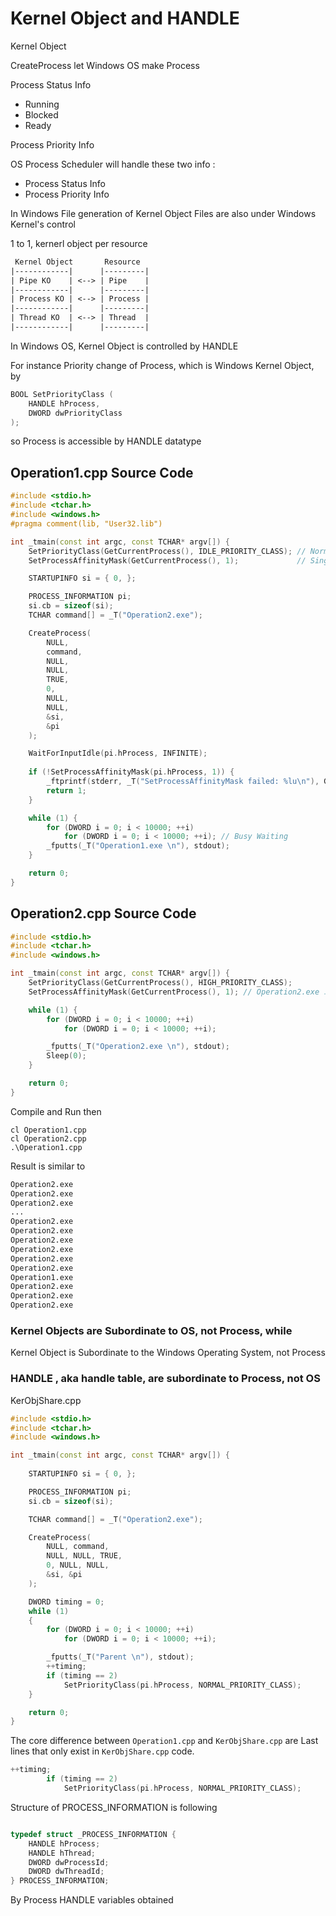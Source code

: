 # Kernel Object and HANDLE 


Kernel Object 

CreateProcess let Windows OS make Process 


Process Status Info 

- Running 
- Blocked
- Ready 

Process Priority Info 

OS Process Scheduler will handle these two info : 

- Process Status Info 
- Process Priority Info 

In Windows File generation of Kernel Object 
Files are also under Windows Kernel's control 

1 to 1, kernerl object per resource 

```txt
 Kernel Object       Resource 
|------------|      |---------|
| Pipe KO    | <--> | Pipe    |
|------------|      |---------|
| Process KO | <--> | Process |
|------------|      |---------|
| Thread KO  | <--> | Thread  |
|------------|      |---------|
```

In Windows OS, Kernel Object is controlled by HANDLE 

For instance Priority change of Process, which is Windows Kernel Object, by 

```cpp
BOOL SetPriorityClass (
    HANDLE hProcess, 
    DWORD dwPriorityClass 
);
```

so Process is accessible by HANDLE datatype 

## Operation1.cpp Source Code 

```cpp
#include <stdio.h> 
#include <tchar.h>
#include <windows.h>
#pragma comment(lib, "User32.lib")

int _tmain(const int argc, const TCHAR* argv[]) {
	SetPriorityClass(GetCurrentProcess(), IDLE_PRIORITY_CLASS); // Normal Priority 
	SetProcessAffinityMask(GetCurrentProcess(), 1);             // Single Core Setup, use CPU No.1 Only  

	STARTUPINFO si = { 0, }; 

	PROCESS_INFORMATION pi; 
	si.cb = sizeof(si); 
	TCHAR command[] = _T("Operation2.exe"); 

	CreateProcess(
		NULL,
		command,
		NULL,
		NULL,
		TRUE,
		0,
		NULL,
		NULL,
		&si,
		&pi
	); 

	WaitForInputIdle(pi.hProcess, INFINITE);
	
	if (!SetProcessAffinityMask(pi.hProcess, 1)) {
		_ftprintf(stderr, _T("SetProcessAffinityMask failed: %lu\n"), GetLastError());
		return 1;
	}

	while (1) {
		for (DWORD i = 0; i < 10000; ++i)
			for (DWORD i = 0; i < 10000; ++i); // Busy Waiting 
		_fputts(_T("Operation1.exe \n"), stdout); 
	}

	return 0; 
}
```

## Operation2.cpp Source Code 
```cpp
#include <stdio.h> 
#include <tchar.h>
#include <windows.h>

int _tmain(const int argc, const TCHAR* argv[]) {
	SetPriorityClass(GetCurrentProcess(), HIGH_PRIORITY_CLASS); 
	SetProcessAffinityMask(GetCurrentProcess(), 1); // Operation2.exe 코드 내부에 삽입

	while (1) {
		for (DWORD i = 0; i < 10000; ++i)
			for (DWORD i = 0; i < 10000; ++i); 

		_fputts(_T("Operation2.exe \n"), stdout); 
		Sleep(0);
	}

	return 0;
}
```

Compile and Run then 

```shell 
cl Operation1.cpp
cl Operation2.cpp
.\Operation1.cpp 
```

Result is similar to 

```txt 
Operation2.exe
Operation2.exe
Operation2.exe
...
Operation2.exe
Operation2.exe
Operation2.exe
Operation2.exe
Operation2.exe
Operation2.exe
Operation1.exe
Operation2.exe
Operation2.exe
Operation2.exe
```

### Kernel Objects are Subordinate to OS, not Process, while 

Kernel Object is Subordinate to the Windows Operating System, not Process 

### HANDLE , aka handle table, are subordinate to Process, not OS 

KerObjShare.cpp 

```cpp
#include <stdio.h> 
#include <tchar.h>
#include <windows.h>

int _tmain(const int argc, const TCHAR* argv[]) {
	
	STARTUPINFO si = { 0, }; 

	PROCESS_INFORMATION pi; 
	si.cb = sizeof(si); 

	TCHAR command[] = _T("Operation2.exe"); 

	CreateProcess(
		NULL, command,
		NULL, NULL, TRUE,
		0, NULL, NULL, 
		&si, &pi
	); 

	DWORD timing = 0; 
	while (1)
	{
		for (DWORD i = 0; i < 10000; ++i)
			for (DWORD i = 0; i < 10000; ++i); 

		_fputts(_T("Parent \n"), stdout); 
		++timing; 
		if (timing == 2)
			SetPriorityClass(pi.hProcess, NORMAL_PRIORITY_CLASS); 
	}

	return 0;
}
```

The core difference between `Operation1.cpp` and `KerObjShare.cpp` are 
Last lines that only exist in `KerObjShare.cpp` code. 
```cpp
++timing; 
		if (timing == 2)
			SetPriorityClass(pi.hProcess, NORMAL_PRIORITY_CLASS);
```

Structure of PROCESS_INFORMATION is following 

```cpp

typedef struct _PROCESS_INFORMATION {
    HANDLE hProcess;
    HANDLE hThread; 
    DWORD dwProcessId; 
    DWORD dwThreadId; 
} PROCESS_INFORMATION; 
```

By Process HANDLE variables obtained 